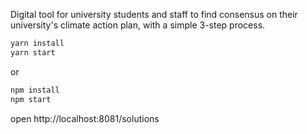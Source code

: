 Digital tool for university students and staff to find consensus on their university's climate action plan, with a simple 3-step process. 
```bash
yarn install
yarn start
```

or

```bash
npm install
npm start
```

open http://localhost:8081/solutions
